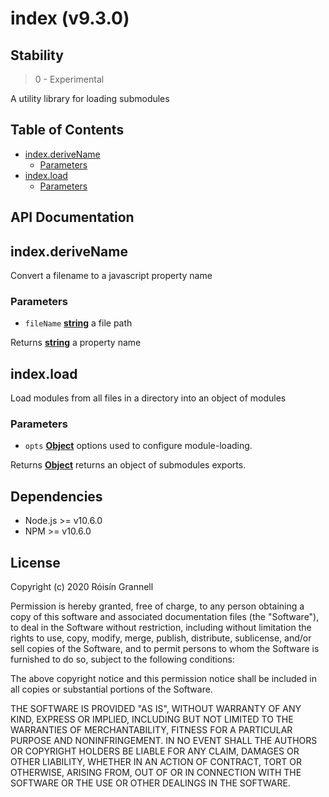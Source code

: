 
# index (v9.3.0)

## Stability

> 0 - Experimental

A utility library for loading submodules



## Table of Contents

- [index.deriveName](#indexderivename)
  * [Parameters](#parameters)
- [index.load](#indexload)
  * [Parameters](#parameters-1)

## API Documentation

<!-- Generated by documentation.js. Update this documentation by updating the source code. -->

## index.deriveName

Convert a filename to a javascript property name

### Parameters

-   `fileName` **[string][1]** a file path

Returns **[string][1]** a property name

## index.load

Load modules from all files in a directory into an object of modules

### Parameters

-   `opts` **[Object][2]** options used to configure module-loading.

Returns **[Object][2]** returns an object of submodules exports.

[1]: https://developer.mozilla.org/docs/Web/JavaScript/Reference/Global_Objects/String

[2]: https://developer.mozilla.org/docs/Web/JavaScript/Reference/Global_Objects/Object


## Dependencies

- Node.js >= v10.6.0
- NPM >= v10.6.0

## License

Copyright (c) 2020 Róisín Grannell

Permission is hereby granted, free of charge, to any person obtaining a copy of this software and associated documentation files (the "Software"), to deal in the Software without restriction, including without limitation the rights to use, copy, modify, merge, publish, distribute, sublicense, and/or sell copies of the Software, and to permit persons to whom the Software is furnished to do so, subject to the following conditions:

The above copyright notice and this permission notice shall be included in all copies or substantial portions of the Software.

THE SOFTWARE IS PROVIDED "AS IS", WITHOUT WARRANTY OF ANY KIND, EXPRESS OR IMPLIED, INCLUDING BUT NOT LIMITED TO THE WARRANTIES OF MERCHANTABILITY, FITNESS FOR A PARTICULAR PURPOSE AND NONINFRINGEMENT. IN NO EVENT SHALL THE AUTHORS OR COPYRIGHT HOLDERS BE LIABLE FOR ANY CLAIM, DAMAGES OR OTHER LIABILITY, WHETHER IN AN ACTION OF CONTRACT, TORT OR OTHERWISE, ARISING FROM, OUT OF OR IN CONNECTION WITH THE SOFTWARE OR THE USE OR OTHER DEALINGS IN THE SOFTWARE.
